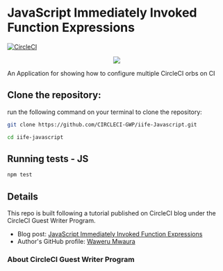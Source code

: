 
# JavaScript Immediately Invoked Function Expressions


[![CircleCI](https://circleci.com/gh/CIRCLECI-GWP/iife-Javascript.svg?style=svg)](https://circleci.com/gh/CIRCLECI-GWP/iife-Javascript)

<p align="center"><img src="https://avatars3.githubusercontent.com/u/59034516"></p>

An Application for showing how to configure multiple CircleCI orbs on CI


## Clone the repository:

run the following command on your terminal to clone the repository:

```bash
git clone https://github.com/CIRCLECI-GWP/iife-Javascript.git

cd iife-javascript
```

## Running tests - JS

```bash
npm test
```


## Details

This repo is built following a tutorial published on CircleCI blog under the CircleCI Guest Writer Program.

-   Blog post: [ JavaScript Immediately Invoked Function Expressions][blog]
-   Author's GitHub profile: [Waweru Mwaura][author]

### About CircleCI Guest Writer Program


[blog]: https://circleci.com/blog/javascript-immediately-invoked-function-expressions/
[author]: https://github.com/mwaz
